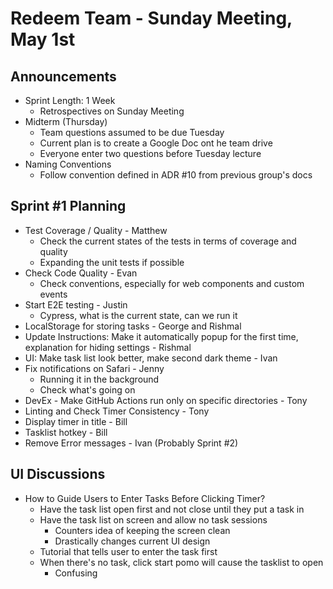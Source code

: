 # Redeem Team - Sunday Meeting, May 1st

## Announcements
- Sprint Length: 1 Week
  - Retrospectives on Sunday Meeting
- Midterm (Thursday)
  - Team questions assumed to be due Tuesday
  - Current plan is to create a Google Doc ont he team drive
  - Everyone enter two questions before Tuesday lecture
- Naming Conventions
  - Follow convention defined in ADR #10 from previous group's docs
  
## Sprint #1 Planning
- Test Coverage / Quality - Matthew
  - Check the current states of the tests in terms of coverage and quality
  - Expanding the unit tests if possible
- Check Code Quality - Evan
  - Check conventions, especially for web components and custom events
- Start E2E testing - Justin
  - Cypress, what is the current state, can we run it
- LocalStorage for storing tasks - George and Rishmal
- Update Instructions: Make it automatically popup for the first time, explanation for hiding settings - Rishmal
- UI: Make task list look better, make second dark theme - Ivan
- Fix notifications on Safari - Jenny
  - Running it in the background
  - Check what's going on
- DevEx - Make GitHub Actions run only on specific directories - Tony
- Linting and Check Timer Consistency - Tony
- Display timer in title - Bill
- Tasklist hotkey - Bill
- Remove Error messages - Ivan (Probably Sprint #2)

## UI Discussions
- How to Guide Users to Enter Tasks Before Clicking Timer?
  - Have the task list open first and not close until they put a task in
  - Have the task list on screen and allow no task sessions
    - Counters idea of keeping the screen clean
    - Drastically changes current UI design
  - Tutorial that tells user to enter the task first
  - When there's no task, click start pomo will cause the tasklist to open
    - Confusing